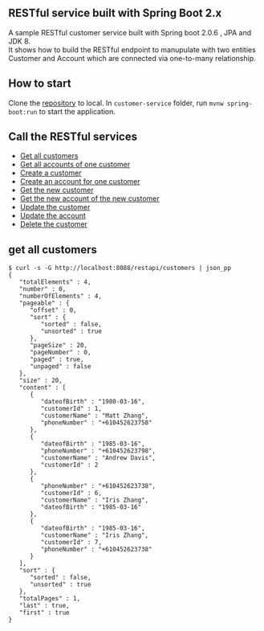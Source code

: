 ## RESTful service built with Spring Boot 2.x

A sample RESTful customer service built with Spring boot 2.0.6 , JPA  and JDK 8.  
It shows how to build the RESTful endpoint to manupulate with two entities Customer and Account which are connected via one-to-many relationship.

## How to start

Clone the [repository](https://gitlab.com/lihuicheung/customer-service.git) to local. In `customer-service` folder, run `mvnw spring-boot:run` to start the application.


## Call the RESTful services

- [Get all customers](#get_all_customers)
- [Get all accounts of one customer](#get_accounts)
- [Create a customer](#create_customer)
- [Create an account for one customer](#create_account)
- [Get the new customer](#get_a_customer)
- [Get the new account of the new customer](#get_accounts)
- [Update the customer](#license)
- [Update the account](#license)
- [Delete the customer](#license)

## get all customers
```
$ curl -s -G http://localhost:8088/restapi/customers | json_pp
{
   "totalElements" : 4,
   "number" : 0,
   "numberOfElements" : 4,
   "pageable" : {
      "offset" : 0,
      "sort" : {
         "sorted" : false,
         "unsorted" : true
      },
      "pageSize" : 20,
      "pageNumber" : 0,
      "paged" : true,
      "unpaged" : false
   },
   "size" : 20,
   "content" : [
      {
         "dateofBirth" : "1980-03-16",
         "customerId" : 1,
         "customerName" : "Matt Zhang",
         "phoneNumber" : "+610452623758"
      },
      {
         "dateofBirth" : "1985-03-16",
         "phoneNumber" : "+610452623798",
         "customerName" : "Andrew Davis",
         "customerId" : 2
      },
      {
         "phoneNumber" : "+610452623738",
         "customerId" : 6,
         "customerName" : "Iris Zhang",
         "dateofBirth" : "1985-03-16"
      },
      {
         "dateofBirth" : "1985-03-16",
         "customerName" : "Iris Zhang",
         "customerId" : 7,
         "phoneNumber" : "+610452623738"
      }
   ],
   "sort" : {
      "sorted" : false,
      "unsorted" : true
   },
   "totalPages" : 1,
   "last" : true,
   "first" : true
}
```
